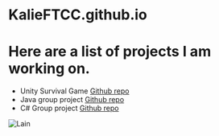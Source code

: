 # KalieFTCC.github.io
 
# Here are a list of projects I am working on. 

- Unity Survival Game [Github repo](https://github.com/KalieFTCC/CTS-285-0001)
- Java group project [Github repo](https://github.com/BrandonStrother/CSC-251-2nd-8-weeks-project)
- C# Group project [Github repo](https://github.com/TaylorBrown96/Ring_Wars)


![Lain](https://static.wikia.nocookie.net/lain/images/2/22/Lain_bear_suit-2-.jpg/)
